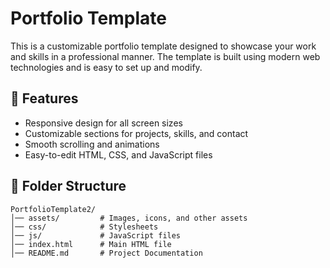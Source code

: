 # Portfolio Template

This is a customizable portfolio template designed to showcase your work and skills in a professional manner. The template is built using modern web technologies and is easy to set up and modify.

## 🚀 Features
- Responsive design for all screen sizes
- Customizable sections for projects, skills, and contact
- Smooth scrolling and animations
- Easy-to-edit HTML, CSS, and JavaScript files

## 📂 Folder Structure
```
PortfolioTemplate2/
│── assets/         # Images, icons, and other assets
│── css/            # Stylesheets
│── js/             # JavaScript files
│── index.html      # Main HTML file
│── README.md       # Project Documentation

